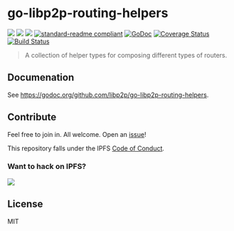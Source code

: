# go-libp2p-routing-helpers

[![](https://img.shields.io/badge/made%20by-Protocol%20Labs-blue.svg?style=flat-square)](http://ipn.io)
[![](https://img.shields.io/badge/project-IPFS-blue.svg?style=flat-square)](http://ipfs.io/)
[![](https://img.shields.io/badge/freenode-%23ipfs-blue.svg?style=flat-square)](http://webchat.freenode.net/?channels=%23ipfs)
[![standard-readme compliant](https://img.shields.io/badge/standard--readme-OK-green.svg?style=flat-square)](https://github.com/RichardLitt/standard-readme)
[![GoDoc](https://godoc.org/github.com/libp2p/go-libp2p-routing-helpers?status.svg)](https://godoc.org/github.com/libp2p/go-libp2p-routing-helpers)
[![Coverage Status](https://img.shields.io/codecov/c/github/libp2p/go-libp2p-routing-helpers.svg?style=flat-square&branch=master)](https://codecov.io/github/libp2p/go-libp2p-routing-helpers?branch=master)
[![Build Status](https://travis-ci.org/libp2p/go-libp2p-routing-helpers.svg?branch=master)](https://travis-ci.org/libp2p/go-libp2p-routing-helpers)

> A collection of helper types for composing different types of routers.

## Documenation

See https://godoc.org/github.com/libp2p/go-libp2p-routing-helpers.

## Contribute

Feel free to join in. All welcome. Open an [issue](https://github.com/libp2p/go-libp2p-routing-helpers/issues)!

This repository falls under the IPFS [Code of Conduct](https://github.com/ipfs/community/blob/master/code-of-conduct.md).

### Want to hack on IPFS?

[![](https://cdn.rawgit.com/jbenet/contribute-ipfs-gif/master/img/contribute.gif)](https://github.com/ipfs/community/blob/master/contributing.md)

## License

MIT
